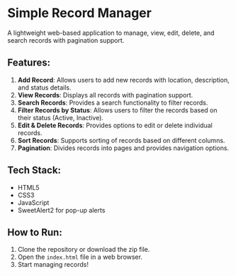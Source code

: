 # Simple Record Manager

A lightweight web-based application to manage, view, edit, delete, and search records with pagination support.

## Features:

1. **Add Record**: Allows users to add new records with location, description, and status details.
2. **View Records**: Displays all records with pagination support.
3. **Search Records**: Provides a search functionality to filter records.
4. **Filter Records by Status**: Allows users to filter the records based on their status (Active, Inactive).
5. **Edit & Delete Records**: Provides options to edit or delete individual records.
6. **Sort Records**: Supports sorting of records based on different columns.
7. **Pagination**: Divides records into pages and provides navigation options.

## Tech Stack:

- HTML5
- CSS3
- JavaScript
- SweetAlert2 for pop-up alerts

## How to Run:

1. Clone the repository or download the zip file.
2. Open the `index.html` file in a web browser.
3. Start managing records!


